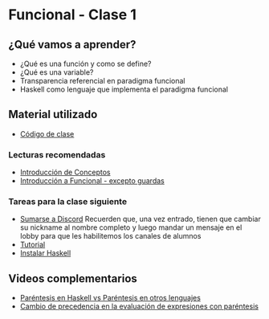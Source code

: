 # Funcional - Clase 1

## ¿Qué vamos a aprender?

* ¿Qué es una función y como se define?
* ¿Qué es una variable?
* Transparencia referencial en paradigma funcional
* Haskell como lenguaje que implementa el paradigma funcional

## Material utilizado

* [Código de clase](https://github.com/pdep-st/seguimiento/blob/main/seguimiento/2023/funcional/practica/clase1.hs)

### Lecturas recomendadas

* [Introducción de Conceptos](https://docs.google.com/document/d/1QP1ftd6jvAlVZOAsVPJ_1I0O7WW9MaIrn6zfW-iJdrY/edit)
* [Introducción a Funcional - excepto guardas](https://docs.google.com/document/d/1W5BcOmIJMCylqAjqPw1RzPlujycbvNJueh8-Uyc2fMY)

### Tareas para la clase siguiente

* [Sumarse a Discord](https://discord.gg/4VZWzQRPcg)
    Recuerden que, una vez entrado, tienen que cambiar su nickname al nombre completo y luego mandar un mensaje en el lobby para que les habilitemos los canales de alumnos
* [Tutorial](https://youtu.be/A7eZOivOid4)
* [Instalar Haskell](https://www.pdep.com.ar/software/haskell)


## Videos complementarios

* [Paréntesis en Haskell vs Paréntesis en otros lenguajes](https://www.youtube.com/watch?v=WV1fPlFAw8M)
* [Cambio de precedencia en la evaluación de expresiones con paréntesis](https://www.youtube.com/watch?v=ymCuneefgKU&t=28s)
